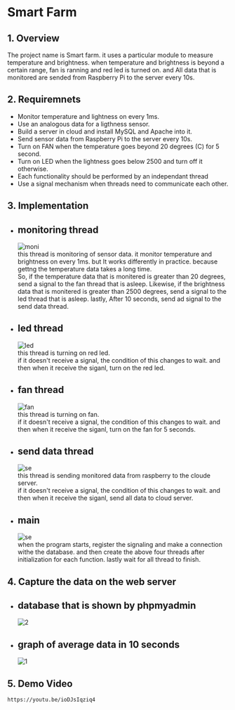 # Smart Farm

## 1. Overview
The project name is Smart farm. it uses a particular module to measure temperature and brightness. when temperature and brightness is beyond a certain range, fan is ranning and red led is turned on. and All data that is monitored are sended from Raspberry Pi to the server every 10s.

## 2. Requiremnets
 - Monitor temperature and lightness on every 1ms.
 - Use an analogous data for a ligthness sensor. 
 - Build a server in cloud and install MySQL and Apache into it. 
 - Send sensor data from Raspberry Pi to the server every 10s. 
 - Turn on FAN when the temperature goes beyond 20 degrees (C)  for 5 second. 
 - Turn on LED when the lightness goes below 2500 and turn off it otherwise. 
 - Each functionality should be performed by an independant thread
 - Use a signal mechanism when threads need to communicate each other. 

## 3. Implementation
* ## monitoring thread  
    ![moni](./img/moni.JPG)  
    this thread is monitoring of sensor data. it monitor temperature and brightness on every 1ms. but It works differently in practice. because gettng the temperature data takes a long time.  
    So, if the temperature data that is monitered is greater than 20 degrees, send a signal to the fan thread that is asleep.
    Likewise, if the brightness data that is monitered is greater than 2500 degrees, send a signal to the led thread that is asleep.
    lastly, After 10 seconds, send ad signal to the send data thread.
* ## led thread
    ![led](./img/led.JPG)  
    this thread is turning on red led.  
    if it doesn't receive a signal, the condition of this changes to wait. and then when it receive the siganl, turn on the red led.
* ## fan thread
    ![fan](./img/fan.JPG)  
    this thread is turning on fan.  
    if it doesn't receive a signal, the condition of this changes to wait. and then when it receive the siganl, turn on the fan for 5 seconds.
* ## send data thread
    ![se](./img/se.JPG)  
    this thread is sending monitored data from raspberry to the cloude server.  
    if it doesn't receive a signal, the condition of this changes to wait. and then when it receive the siganl, send all data to cloud server.
* ## main
    ![se](./img/main.JPG)  
    when the program starts, register the signaling and make a connection withe the database. and then create the above four threads after initialization for each function. lastly wait for all thread to finish.

## 4. Capture the data on the web server
* ## database that is shown by phpmyadmin
    ![2](./img/2.JPG)

* ## graph of average data in 10 seconds
    ![1](./img/1.JPG)

## 5. Demo Video
    https://youtu.be/ioDJsIqziq4